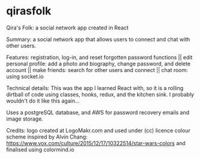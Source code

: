 # qirasfolk
Qira's Folk: a social network app created in React

Summary: a social network app that allows users to connect and chat with other users.

Features: registration, log-in, and reset forgotten password functions || 
edit personal profile: add a photo and biography, change password, and delete account || 
make friends: search for other users and connect || 
chat room: using socket.io

Technical details: This was the app I learned React with, so it is a rolling dirtball of code using classes, hooks, redux, and the kitchen sink. I probably wouldn't do it like this again...

Uses a postgreSQL database, and AWS for password recovery emails and image storage. 

Credits:
logo created at LogoMakr.com and used under (cc) licence
colour scheme inspired by Alvin Chang: https://www.vox.com/culture/2015/12/17/10322514/star-wars-colors and finalised using colormind.io
